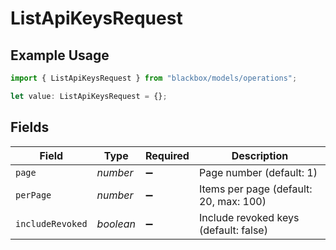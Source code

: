 # ListApiKeysRequest

## Example Usage

```typescript
import { ListApiKeysRequest } from "blackbox/models/operations";

let value: ListApiKeysRequest = {};
```

## Fields

| Field                                  | Type                                   | Required                               | Description                            |
| -------------------------------------- | -------------------------------------- | -------------------------------------- | -------------------------------------- |
| `page`                                 | *number*                               | :heavy_minus_sign:                     | Page number (default: 1)               |
| `perPage`                              | *number*                               | :heavy_minus_sign:                     | Items per page (default: 20, max: 100) |
| `includeRevoked`                       | *boolean*                              | :heavy_minus_sign:                     | Include revoked keys (default: false)  |